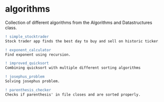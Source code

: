 # algorithms
Collection of different algorithms from the Algorithms and Datastructures class.

```diff
! simple_stocktrader
Stock trader app finds the best day to buy and sell on historic ticker.
```

```diff
! exponent_calculator
Find exponent using recursion.
```

```diff
! improved_quicksort
Combining quicksort with multiple different sorting algorithms
```

```diff
! josephus_problem
Solving josephus problem.
```

```diff
! parenthesis_checker
Checks if parenthesis' in file closes and are sorted properly.
```
